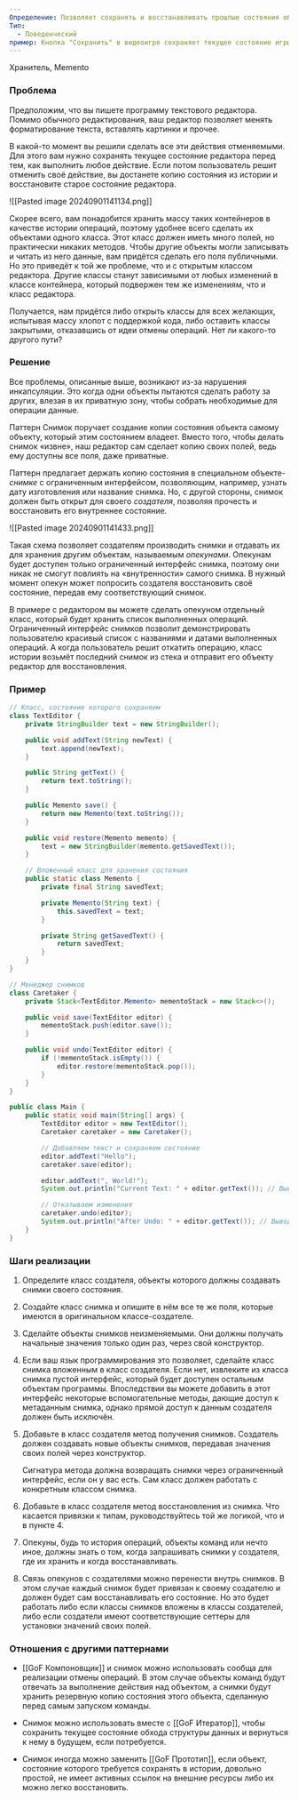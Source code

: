 ```yaml
---
Определение: Позволяет сохранять и восстанавливать прошлые состояния объектов, не раскрывая подробностей их реализации.
Тип:
  - Поведенческий
пример: Кнопка "Сохранить" в видеоигре сохраняет текущее состояние игры.
---
```

Хранитель, Memento
### Проблема

Предположим, что вы пишете программу текстового редактора. Помимо обычного редактирования, ваш редактор позволяет менять форматирование текста, вставлять картинки и прочее.

В какой-то момент вы решили сделать все эти действия отменяемыми. Для этого вам нужно сохранять текущее состояние редактора перед тем, как выполнить любое действие. Если потом пользователь решит отменить своё действие, вы достанете копию состояния из истории и восстановите старое состояние редактора.

![[Pasted image 20240901141134.png]]

Скорее всего, вам понадобится хранить массу таких контейнеров в качестве истории операций, поэтому удобнее всего сделать их объектами одного класса. Этот класс должен иметь много полей, но практически никаких методов. Чтобы другие объекты могли записывать и читать из него данные, вам придётся сделать его поля публичными. Но это приведёт к той же проблеме, что и с открытым классом редактора. Другие классы станут зависимыми от любых изменений в классе контейнера, который подвержен тем же изменениям, что и класс редактора.

Получается, нам придётся либо открыть классы для всех желающих, испытывая массу хлопот с поддержкой кода, либо оставить классы закрытыми, отказавшись от идеи отмены операций. Нет ли какого-то другого пути?
### Решение 

Все проблемы, описанные выше, возникают из-за нарушения инкапсуляции. Это когда одни объекты пытаются сделать работу за других, влезая в их приватную зону, чтобы собрать необходимые для операции данные.

Паттерн Снимок поручает создание копии состояния объекта самому объекту, который этим состоянием владеет. Вместо того, чтобы делать снимок «извне», наш редактор сам сделает копию своих полей, ведь ему доступны все поля, даже приватные.

Паттерн предлагает держать копию состояния в специальном объекте-_снимке_ с ограниченным интерфейсом, позволяющим, например, узнать дату изготовления или название снимка. Но, с другой стороны, снимок должен быть открыт для своего _создателя_, позволяя прочесть и восстановить его внутреннее состояние.

![[Pasted image 20240901141433.png]]

Такая схема позволяет создателям производить снимки и отдавать их для хранения другим объектам, называемым _опекунами_. Опекунам будет доступен только ограниченный интерфейс снимка, поэтому они никак не смогут повлиять на «внутренности» самого снимка. В нужный момент опекун может попросить создателя восстановить своё состояние, передав ему соответствующий снимок.

В примере с редактором вы можете сделать опекуном отдельный класс, который будет хранить список выполненных операций. Ограниченный интерфейс снимков позволит демонстрировать пользователю красивый список с названиями и датами выполненных операций. А когда пользователь решит откатить операцию, класс истории возьмёт последний снимок из стека и отправит его объекту редактор для восстановления.
### Пример

```java
// Класс, состояние которого сохраняем
class TextEditor {
    private StringBuilder text = new StringBuilder();

    public void addText(String newText) {
        text.append(newText);
    }

    public String getText() {
        return text.toString();
    }

    public Memento save() {
        return new Memento(text.toString());
    }

    public void restore(Memento memento) {
        text = new StringBuilder(memento.getSavedText());
    }

    // Вложенный класс для хранения состояния
    public static class Memento {
        private final String savedText;

        private Memento(String text) {
            this.savedText = text;
        }

        private String getSavedText() {
            return savedText;
        }
    }
}

// Менеджер снимков
class Caretaker {
    private Stack<TextEditor.Memento> mementoStack = new Stack<>();

    public void save(TextEditor editor) {
        mementoStack.push(editor.save());
    }

    public void undo(TextEditor editor) {
        if (!mementoStack.isEmpty()) {
            editor.restore(mementoStack.pop());
        }
    }
}

public class Main {
    public static void main(String[] args) {
        TextEditor editor = new TextEditor();
        Caretaker caretaker = new Caretaker();

        // Добавляем текст и сохраняем состояние
        editor.addText("Hello");
        caretaker.save(editor);

        editor.addText(", World!");
        System.out.println("Current Text: " + editor.getText()); // Вывод: "Hello, World!"

        // Откатываем изменения
        caretaker.undo(editor);
        System.out.println("After Undo: " + editor.getText()); // Вывод: "Hello"
    }
}

```

### Шаги реализации

1. Определите класс создателя, объекты которого должны создавать снимки своего состояния.
    
2. Создайте класс снимка и опишите в нём все те же поля, которые имеются в оригинальном классе-создателе.
    
3. Сделайте объекты снимков неизменяемыми. Они должны получать начальные значения только один раз, через свой конструктор.
    
4. Если ваш язык программирования это позволяет, сделайте класс снимка вложенным в класс создателя. Если нет, извлеките из класса снимка пустой интерфейс, который будет доступен остальным объектам программы. Впоследствии вы можете добавить в этот интерфейс некоторые вспомогательные методы, дающие доступ к метаданным снимка, однако прямой доступ к данным создателя должен быть исключён.
    
5. Добавьте в класс создателя метод получения снимков. Создатель должен создавать новые объекты снимков, передавая значения своих полей через конструктор.
    
    Сигнатура метода должна возвращать снимки через ограниченный интерфейс, если он у вас есть. Сам класс должен работать с конкретным классом снимка.
    
6. Добавьте в класс создателя метод восстановления из снимка. Что касается привязки к типам, руководствуйтесь той же логикой, что и в пункте 4.
    
7. Опекуны, будь то история операций, объекты команд или нечто иное, должны знать о том, когда запрашивать снимки у создателя, где их хранить и когда восстанавливать.
    
8. Связь опекунов с создателями можно перенести внутрь снимков. В этом случае каждый снимок будет привязан к своему создателю и должен будет сам восстанавливать его состояние. Но это будет работать либо если классы снимков вложены в классы создателей, либо если создатели имеют соответствующие сеттеры для установки значений своих полей.

### Отношения с другими паттернами

- [[GoF Компоновщик]] и снимок можно использовать сообща для реализации отмены операций. В этом случае объекты команд будут отвечать за выполнение действия над объектом, а снимки будут хранить резервную копию состояния этого объекта, сделанную перед самым запуском команды.
    
- Снимок можно использовать вместе с [[GoF Итератор]], чтобы сохранить текущее состояние обхода структуры данных и вернуться к нему в будущем, если потребуется.
    
- Снимок иногда можно заменить [[GoF Прототип]], если объект, состояние которого требуется сохранять в истории, довольно простой, не имеет активных ссылок на внешние ресурсы либо их можно легко восстановить.